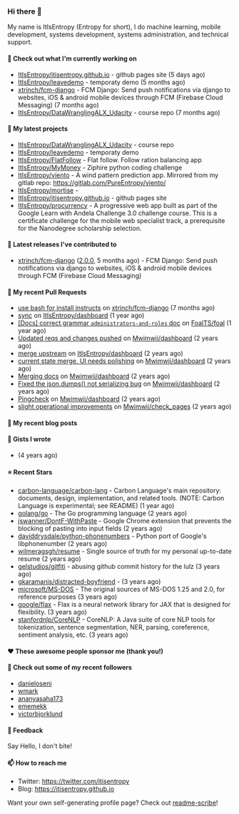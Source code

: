 ### Hi there 👋
My name is ItIsEntropy (Entropy for short), I do machine learning, mobile development, systems development, systems administration, and technical support.
#### 👷 Check out what I'm currently working on

- [ItIsEntropy/itisentropy.github.io](https://github.com/ItIsEntropy/itisentropy.github.io) - github pages site (5 days ago)
- [ItIsEntropy/leavedemo](https://github.com/ItIsEntropy/leavedemo) - temporaty demo (5 months ago)
- [xtrinch/fcm-django](https://github.com/xtrinch/fcm-django) - FCM Django: Send push notifications via django to websites, iOS &amp; android mobile devices through FCM (Firebase Cloud Messaging) (7 months ago)
- [ItIsEntropy/DataWranglingALX_Udacity](https://github.com/ItIsEntropy/DataWranglingALX_Udacity) - course repo (7 months ago)

#### 🌱 My latest projects

- [ItIsEntropy/DataWranglingALX_Udacity](https://github.com/ItIsEntropy/DataWranglingALX_Udacity) - course repo
- [ItIsEntropy/leavedemo](https://github.com/ItIsEntropy/leavedemo) - temporaty demo
- [ItIsEntropy/FlatFollow](https://github.com/ItIsEntropy/FlatFollow) - Flat follow. Follow ration balancing app
- [ItIsEntropy/MyMoney](https://github.com/ItIsEntropy/MyMoney) - Ziphire python coding challenge
- [ItIsEntropy/viento](https://github.com/ItIsEntropy/viento) - A wind pattern prediction app. Mirrored from my gitlab repo: https://gitlab.com/PureEntropy/viento/
- [ItIsEntropy/mortise](https://github.com/ItIsEntropy/mortise) - 
- [ItIsEntropy/itisentropy.github.io](https://github.com/ItIsEntropy/itisentropy.github.io) - github pages site
- [ItIsEntropy/procurrency](https://github.com/ItIsEntropy/procurrency) - A progressive web app built as part of the Google Learn with Andela Challenge 3.0 challenge course. This is a certificate challenge for the mobile web specialist track, a prerequisite for the Nanodegree scholarship selection.

#### 🔭 Latest releases I've contributed to

- [xtrinch/fcm-django](https://github.com/xtrinch/fcm-django) ([2.0.0](https://github.com/xtrinch/fcm-django/releases/tag/2.0.0), 5 months ago) - FCM Django: Send push notifications via django to websites, iOS &amp; android mobile devices through FCM (Firebase Cloud Messaging)

#### 🔨 My recent Pull Requests

- [use bash for install instructs](https://github.com/xtrinch/fcm-django/pull/230) on [xtrinch/fcm-django](https://github.com/xtrinch/fcm-django) (7 months ago)
- [sync](https://github.com/ItIsEntropy/dashboard/pull/13) on [ItIsEntropy/dashboard](https://github.com/ItIsEntropy/dashboard) (1 year ago)
- [[Docs] correct grammar `administrators-and-roles` doc](https://github.com/FoalTS/foal/pull/1102) on [FoalTS/foal](https://github.com/FoalTS/foal) (1 year ago)
- [Updated reqs and changes pushed](https://github.com/Mwimwii/dashboard/pull/7) on [Mwimwii/dashboard](https://github.com/Mwimwii/dashboard) (2 years ago)
- [merge upstream](https://github.com/ItIsEntropy/dashboard/pull/4) on [ItIsEntropy/dashboard](https://github.com/ItIsEntropy/dashboard) (2 years ago)
- [current state merge. UI needs polishing](https://github.com/Mwimwii/dashboard/pull/5) on [Mwimwii/dashboard](https://github.com/Mwimwii/dashboard) (2 years ago)
- [Merging docs](https://github.com/Mwimwii/dashboard/pull/4) on [Mwimwii/dashboard](https://github.com/Mwimwii/dashboard) (2 years ago)
- [Fixed the json.dumps() not serializing bug](https://github.com/Mwimwii/dashboard/pull/3) on [Mwimwii/dashboard](https://github.com/Mwimwii/dashboard) (2 years ago)
- [Pingcheck](https://github.com/Mwimwii/dashboard/pull/1) on [Mwimwii/dashboard](https://github.com/Mwimwii/dashboard) (2 years ago)
- [slight operational improvements](https://github.com/Mwimwii/check_pages/pull/2) on [Mwimwii/check_pages](https://github.com/Mwimwii/check_pages) (2 years ago)


#### 📜 My recent blog posts


#### 📓 Gists I wrote

- [](https://gist.github.com/a59eb254db10814de1b48520ad35f9df) (4 years ago)

#### ⭐ Recent Stars

- [carbon-language/carbon-lang](https://github.com/carbon-language/carbon-lang) - Carbon Language&#39;s main repository: documents, design, implementation, and related tools. (NOTE: Carbon Language is experimental; see README) (1 year ago)
- [golang/go](https://github.com/golang/go) - The Go programming language (2 years ago)
- [jswanner/DontF-WithPaste](https://github.com/jswanner/DontF-WithPaste) - Google Chrome extension that prevents the blocking of pasting into input fields (2 years ago)
- [daviddrysdale/python-phonenumbers](https://github.com/daviddrysdale/python-phonenumbers) - Python port of Google&#39;s libphonenumber (2 years ago)
- [wilmeragsgh/resume](https://github.com/wilmeragsgh/resume) - Single source of truth for my personal up-to-date resume (2 years ago)
- [gelstudios/gitfiti](https://github.com/gelstudios/gitfiti) - abusing github commit history for the lulz (3 years ago)
- [gkaramanis/distracted-boyfriend](https://github.com/gkaramanis/distracted-boyfriend) -  (3 years ago)
- [microsoft/MS-DOS](https://github.com/microsoft/MS-DOS) - The original sources of MS-DOS 1.25 and 2.0, for reference purposes (3 years ago)
- [google/flax](https://github.com/google/flax) - Flax is a neural network library for JAX that is designed for flexibility. (3 years ago)
- [stanfordnlp/CoreNLP](https://github.com/stanfordnlp/CoreNLP) - CoreNLP: A Java suite of core NLP tools for tokenization, sentence segmentation, NER, parsing, coreference, sentiment analysis, etc. (3 years ago)

#### ❤️ These awesome people sponsor me (thank you!)


#### 👯 Check out some of my recent followers

- [danieloseni](https://github.com/danieloseni)
- [wmark](https://github.com/wmark)
- [ananyasaha173](https://github.com/ananyasaha173)
- [ememekk](https://github.com/ememekk)
- [victorbjorklund](https://github.com/victorbjorklund)

#### 💬 Feedback

Say Hello, I don't bite!

#### 📫 How to reach me

- Twitter: https://twitter.com/itisentropy
- Blog: https://itisentropy.github.io

Want your own self-generating profile page? Check out [readme-scribe](https://github.com/muesli/readme-scribe)!